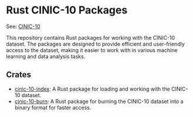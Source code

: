 # Rust CINIC-10 Packages

See: [CINIC-10](https://github.com/BayesWatch/cinic-10)

This repository contains Rust packages for working with the CINIC-10 dataset.
The packages are designed to provide efficient and user-friendly access to the dataset, making it easier to work with in various machine learning and data analysis tasks.


## Crates

 * [cinic-10-index](https://crates.io/crates/cinic-10-index): A Rust package for loading and working with the CINIC-10 dataset.
 * [cinic-10-burn](https://crates.io/crates/cinic-10-burn): A Rust package for burning the CINIC-10 dataset into a binary format for faster access.